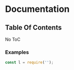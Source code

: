 # Documentation

## Table Of Contents

No ToC

### Examples
```javascript
const l = require('');
```
